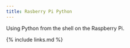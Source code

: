 ```yaml
---
title: Rasberry Pi Python
---
```

Using Python from the shell on the Raspberry Pi.

{% include links.md %}
